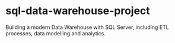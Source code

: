 # sql-data-warehouse-project
Building a modern Data Warehouse with SQL Server, including ETL processes, data modelling and analytics.
